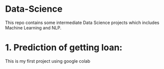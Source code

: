 # Data-Science
This repo contains some intermediate Data Science projects which includes Machine Learning and NLP. 

# 1. Prediction of getting loan:
  This is my first project using google colab
